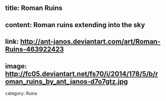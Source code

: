 title: Roman Ruins
-----
content: Roman ruins extending into the sky
-----
link: http://ant-janos.deviantart.com/art/Roman-Ruins-463922423
-----
image: http://fc05.deviantart.net/fs70/i/2014/178/5/b/roman_ruins_by_ant_janos-d7o7gtz.jpg
-----
category: Ruins
